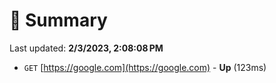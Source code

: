 # 📖 Summary
Last updated: **2/3/2023, 2:08:08 PM**

- `GET` [https://google.com](https://google.com) - **Up** (123ms)
